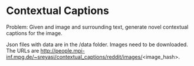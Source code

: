 # Contextual Captions

Problem: Given and image and surrounding text, generate novel contextual captions for the image.

Json files with data are in the /data folder.
Images need to be downloaded. The URLs are http://people.mpi-inf.mpg.de/~sreyasi/contextual_captions/reddit/images/<image_hash>.
